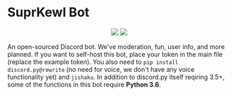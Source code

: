# SuprKewl Bot

<p align="center">
<a href="https://discord.gg/CRBBJVY"><img src="https://img.shields.io/discord/498185249952366602.svg"></a>
<a href="./LICENSE-mit.txt"><img src="https://img.shields.io/badge/license-MIT-blue.svg"></a>
</p>


An open-sourced Discord bot. We've moderation, fun, user info, and more planned.
If you want to self-host this bot, place your token in the main file (replace the example token). You also need to `pip install` `discord.py@rewrite` (no need for voice, we don't have any voice functionality yet) and `jishaku`.
In addition to discord.py itself reqiring 3.5+, some of the functions in this bot require **Python 3.6**.
